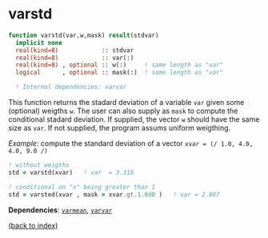 # varstd

```fortran
function varstd(var,w,mask) result(stdvar)
  implicit none
  real(kind=8)            :: stdvar
  real(kind=8)            :: var(:)
  real(kind=8) , optional :: w(:)     ! same length as "var"
  logical      , optional :: mask(:)  ! same length as "var"

  ! Internal dependencies: varvar
```

This function returns the stadard deviation of a variable ```var``` given some (optional) weigths ```w```. The user can also supply as ```mask``` to compute the conditional stadard deviation. If supplied, the vector ```w``` should have the same size as ```var```. If not supplied, the program assums uniform weigthing.

_Example_: compute the standard deviation of a vector ```xvar = (/ 1.0, 4.0, 4.0, 9.0 /)```

```fortran
! without weigths
std = varstd(xvar)   ! var  = 3.316

! conditional on "x" being greater than 1
std = varsted(xvar , mask = xvar.gt.1.0d0 )   ! var = 2.887
```

**Dependencies**: [```varmean```](varmean.md),  [```varvar```](varvar.md)

[(back to index)](index.md)